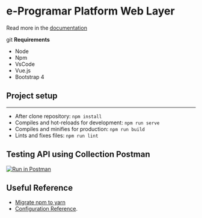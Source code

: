 # e-Programar Platform Web Layer

Read more in the [documentation](./documentation/README.md)

git **Requirements**

- Node
- Npm
- VsCode
- Vue.js
- Bootstrap 4

## Project setup
----------------

- After clone repository: `npm install`
- Compiles and hot-reloads for development: `npm run serve`
- Compiles and minifies for production: `npm run build`
- Lints and fixes files: `npm run lint`

## Testing API using Collection Postman

[![Run in Postman](https://run.pstmn.io/button.svg)](https://www.getpostman.com/collections/bff23ffc43466134cbc3)

## Useful Reference

- [Migrate npm to yarn](https://classic.yarnpkg.com/pt-BR/docs/migrating-from-npm/)
- [Configuration Reference](https://cli.vuejs.org/config/).

